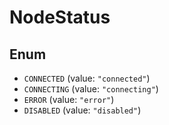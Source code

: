# NodeStatus

## Enum

* `CONNECTED` (value: `"connected"`)
* `CONNECTING` (value: `"connecting"`)
* `ERROR` (value: `"error"`)
* `DISABLED` (value: `"disabled"`)
